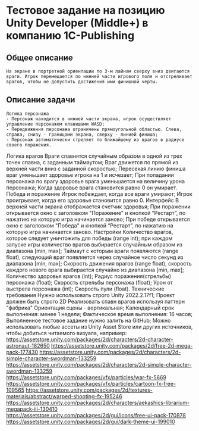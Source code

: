# Тестовое задание на позицию Unity Developer (Middle+) в компанию 1C-Publishing

## Общее описание
    На экране в портретной ориентации по 3-м лайнам сверху вниз двигаются враги. Игрок перемещается по нижней части игрового поля и отстреливает врагов, чтобы не допустить достижения ими финишной черты.

## Описание задачи
    Логика персонажа
    - Персонаж находится в нижней части экрана, игрок осуществляет управление персонажем клавишами WASD;
    - Передвижения персонажа ограничены прямоугольной областью. Слева, справа, снизу - границами экрана, сверху - линией финиша;
    - Персонаж автоматически стреляет по ближайшему из врагов в радиусе своего поражения.
Логика врагов
Враги спавнятся случайным образом в одной из трех точек спавна, с заданным таймаутом;
Враг движется по прямой из верхней части вниз с заданной скоростью;
Пересекая линию финиша враг уменьшает здоровье игрока на 1 и исчезает;
При попадании персонажа по врагу здоровье врага уменьшается на величину урона персонажа;
Когда здоровье врага становится равно 0 он умирает.
Победа и поражение
Игрок побеждает, когда все враги умирают;
Игрок проигрывает, когда его здоровье становится равно 0.
Интерфейс
В верхней части экрана отображается счетчик здоровья;
При поражении открывается окно с заголовком "Поражение" и кнопкой “Рестарт”, по нажатию на которую игра начинается заново;
При победе открывается окно с заголовком "Победа" и кнопкой “Рестарт”, по нажатию на которую игра начинается заново.
Настройки
Количество врагов, которое следует уничтожить для победы (range int); при каждом запуске игры количество врагов выбирается случайным образом из диапазона [min, max];
Таймаут с которым враги появляются (range float), следующий враг появляется через случайное число секунд из диапазона [min, max];
Скорость движения врагов (range float), скорость каждого нового врага выбирается случайно из диапазона [min, max];
Количество здоровья врагов (int);
Радиус поражения(стрельбы) персонажа (float);
Скорость стрельбы персонажа (float);
Урон от выстрела персонажа (int);
Скорость пули (float).
Технические требования
Нужно использовать строго Unity 2022.2.17f1;
Проект должен быть строго 2D
Реализовать спавн врагов используя паттерн "фабрика"
Ориентация сцены - вертикальная;
Календарный срок выполнения: менее 1 недели;
Фактическое время выполнения: 16 часов;
Выполненное тестовое задание нужно залить на GitHub;
Можно использовать любые ассеты из Unity Asset Store или других источников, чтобы добиться читаемого визуала, например:
https://assetstore.unity.com/packages/2d/characters/2d-character-astronaut-182650
https://assetstore.unity.com/packages/2d/free-2d-mega-pack-177430
https://assetstore.unity.com/packages/2d/characters/2d-simple-character-swordman-133259
https://assetstore.unity.com/packages/2d/characters/2d-simple-character-swordman-133259
https://assetstore.unity.com/packages/vfx/particles/war-fx-5669
https://assetstore.unity.com/packages/vfx/particles/cartoon-fx-free-109565
https://assetstore.unity.com/packages/2d/textures-materials/abstract/warped-shooting-fx-195246
https://assetstore.unity.com/packages/2d/characters/aekashics-librarium-megapack-iii-130410
https://assetstore.unity.com/packages/2d/gui/icons/free-ui-pack-170878
https://assetstore.unity.com/packages/2d/gui/dark-theme-ui-199010
